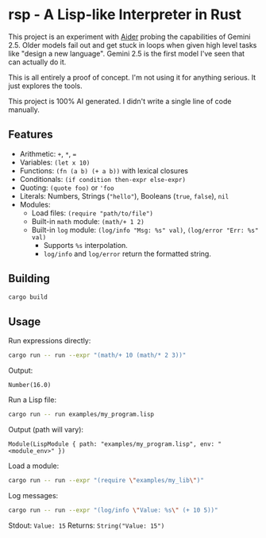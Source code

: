 # rsp - A Lisp-like Interpreter in Rust

This project is an experiment with [Aider](https://aider.chat/) probing the capabilities of Gemini 2.5. Older models fail out and get stuck in loops when given high level tasks like "design a new language". Gemini 2.5 is the first model I've seen that can actually do it.

This is all entirely a proof of concept. I'm not using it for anything serious. It just explores the tools.

This project is 100% AI generated. I didn't write a single line of code manually.

## Features

- Arithmetic: `+`, `*`, `=`
- Variables: `(let x 10)`
- Functions: `(fn (a b) (+ a b))` with lexical closures
- Conditionals: `(if condition then-expr else-expr)`
- Quoting: `(quote foo)` or `'foo`
- Literals: Numbers, Strings (`"hello"`), Booleans (`true`, `false`), `nil`
- Modules:
  - Load files: `(require "path/to/file")`
  - Built-in `math` module: `(math/+ 1 2)`
  - Built-in `log` module: `(log/info "Msg: %s" val)`, `(log/error "Err: %s" val)`
    - Supports `%s` interpolation.
    - `log/info` and `log/error` return the formatted string.

## Building

```bash
cargo build
```

## Usage

Run expressions directly:

```bash
cargo run -- run --expr "(math/+ 10 (math/* 2 3))"
```

Output:

```
Number(16.0)
```

Run a Lisp file:

```bash
cargo run -- run examples/my_program.lisp
```

Output (path will vary):

```
Module(LispModule { path: "examples/my_program.lisp", env: "<module_env>" })
```

Load a module:

```bash
cargo run -- run --expr "(require \"examples/my_lib\")"
```

Log messages:

```bash
cargo run -- run --expr "(log/info \"Value: %s\" (+ 10 5))"
```

Stdout: `Value: 15`
Returns: `String("Value: 15")`
